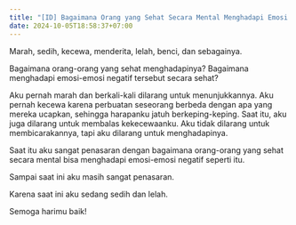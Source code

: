 ```yaml
---
title: "[ID] Bagaimana Orang yang Sehat Secara Mental Menghadapi Emosi Negatifnya"
date: 2024-10-05T18:58:37+07:00
---
```


Marah, sedih, kecewa, menderita, lelah, benci, dan sebagainya.

Bagaimana orang-orang yang sehat menghadapinya? Bagaimana menghadapi emosi-emosi negatif tersebut secara sehat? 

Aku pernah marah dan berkali-kali dilarang untuk menunjukkannya. Aku pernah kecewa karena perbuatan seseorang berbeda dengan apa yang mereka ucapkan, sehingga harapanku jatuh berkeping-keping. Saat itu, aku juga dilarang untuk membalas kekecewaanku. Aku tidak dilarang untuk membicarakannya, tapi aku dilarang untuk menghadapinya.

Saat itu aku sangat penasaran dengan bagaimana orang-orang yang sehat secara mental bisa menghadapi emosi-emosi negatif seperti itu.

Sampai saat ini aku masih sangat penasaran.

Karena saat ini aku sedang sedih dan lelah.

Semoga harimu baik!